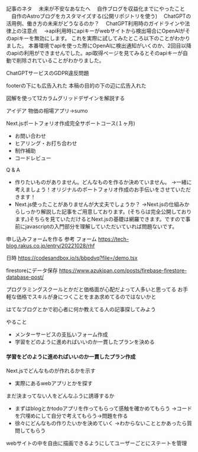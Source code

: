 記事のネタ
　未来が不安なあなたへ
　自作ブログを収益化までにやったこと
　自作のAstroブログをカスタマイズする(公開リポジトリを使う)
　ChatGPTの活用例、働き方の未来がどうなるのか？
　ChatGPT利用時のガイドラインや法律上の注意点
　->api利用時にapiキーがwebサイトから検出場合にOpenAIがそのapiキーを無効にします。
これを実際に試してみたところ以下のことがわかりました。
本番環境でapiを使った際にOpenAIに検出通知がいくのか、2回目以降のapiの利用ができませんでした。api取得ページを見てみるとそのapiキーが自動で削除されていることがわかりました。

ChatGPTサービスのGDPR違反問題

footerの下にも広告入れた
本稿の目的の下の辺に広告入れた

図解を使って12カラムグリッドデザインを解説する

アイデア
物価の相場アプリ->sumo

Next.jsポートフォリオ作成完全サポートコース(１ヶ月)

- お問い合わせ
- ヒアリング・お打ち合わせ
- 制作補助
- コードレビュー

Q & A

- 作りたいものがありません。どんなものを作るか決めていません。
  ->一緒に考えましょう！オリジナルのポートフォリオ作成のお手伝いをさせていただきます！
- Next.js使ったことがありませんが大丈夫でしょうか？
  ->Next.jsの仕組みからしっかり解説した記事をご用意しております。(そちらは完全公開しております。)そちらを見ていただけるとNext.jsの基礎は網羅できます。ですので事前にjavascriptの入門部分を理解していただいていれば問題ないです。

申し込みフォームを作る
参考
フォーム
https://tech-blog.rakus.co.jp/entry/20221028/rhf

日時
https://codesandbox.io/s/bbpdvq?file=/demo.tsx

firestoreにデータ保存
https://www.azukipan.com/posts/firebase-firestore-database-post/

プログラミングスクールとかだと価格面が心配だよって人多いと思ってる
お手軽な価格でスキルが身につくことをまあ求めてるのではないかと

はてなブログとかで初心者に何か教えてる人の記事探してみよう

やること

- メンターサービスの支払いフォーム作成
- 学習をどのように進めればいいのか一貫したプランを決める

#### 学習をどのように進めればいいのか一貫したプラン作成

Next.jsでどんなものが作れるかを示す

- 実際にあるwebアプリとかを探す

まだ決まってない人をどんなふうに誘導するか

- まずはblogとかtodoアプリを作ってもらって感触を確かめてもらう
  ->コードを穴埋めにして自分で考えてもらう->問題を作る
- 徐々にどんなもの作りたいかを決めていく
  ->わからないこととかあったら質問してもらう

webサイトの中を自由に描画できるようにしてユーザーごとにステートを管理
